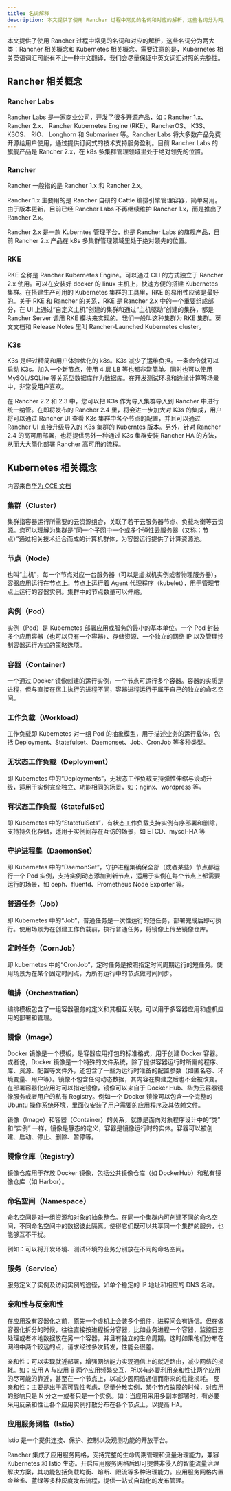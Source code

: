 ```yaml
---
title: 名词解释
description: 本文提供了使用 Rancher 过程中常见的名词和对应的解析，这些名词分为两大类：Rancher 相关概念和 Kubernetes 相关概念，如Rancher Labs、Rancher、RKE、K3s、集群（Cluster）、节点（Node）实例（Pod）、容器（Container）、工作负载（Workload）等。
---
```


本文提供了使用 Rancher 过程中常见的名词和对应的解析，这些名词分为两大类：Rancher 相关概念和 Kubernetes 相关概念。需要注意的是，Kubernetes 相关英语词汇可能有不止一种中文翻译，我们会尽量保证中英文词汇对照的完整性。

## Rancher 相关概念

### Rancher Labs

Rancher Labs 是一家商业公司，开发了很多开源产品，如：Rancher 1.x、 Rancher 2.x、 Rancher Kubernetes Engine (RKE)、RancherOS、 K3S、K3OS、 RIO、 Longhorn 和 Submariner 等。Rancher Labs 将大多数产品免费开源给用户使用，通过提供订阅式的技术支持服务盈利。目前 Rancher Labs 的旗舰产品是 Rancher 2.x，在 k8s 多集群管理领域里处于绝对领先的位置。

### Rancher

Rancher 一般指的是 Rancher 1.x 和 Rancher 2.x。

Rancher 1.x 主要用的是 Rancher 自研的 Cattle 编排引擎管理容器，简单易用。由于版本更新，目前已经 Rancher Labs 不再继续维护 Rancher 1.x，而是推出了 Rancher 2.x。

Rancher 2.x 是一款 Kuberntes 管理平台，也是 Rancher Labs 的旗舰产品，目前 Rancher 2.x 产品在 k8s 多集群管理领域里处于绝对领先的位置。

### RKE

RKE 全称是 Rancher Kubernetes Engine。可以通过 CLI 的方式独立于 Rancher 2.x 使用。可以在安装好 docker 的 linux 主机上，快速方便的搭建 Kubernetes 集群。在搭建生产可用的 Kubernetes 集群的工具里，RKE 的易用性应该是最好的。关于 RKE 和 Rancher 的关系，RKE 是 Rancher 2.x 中的一个重要组成部分，在 UI 上通过“自定义主机”创建的集群和通过“主机驱动”创建的集群，都是 Rancher Server 调用 RKE 模块来实现的。我们一般叫这种集群为 RKE 集群。英文文档和 Release Notes 里叫 Rancher-Launched Kubernetes cluster。

### K3s

K3s 是经过精简和用户体验优化的 k8s。K3s 减少了运维负担。一条命令就可以启动 K3s。加入一个新节点，使用 4 层 LB 等也都非常简单。同时也可以使用 MySQL/SQLite 等关系型数据库作为数据库。在开发测试环境和边缘计算等场景中，非常受用户喜欢。

在 Rancher 2.2 和 2.3 中，您可以把 K3s 作为导入集群导入到 Rancher 中进行统一纳管。在即将发布的 Rancher 2.4 里，将会进一步加大对 K3s 的集成，用户将可以通过 Rancher UI 查看 K3s 集群中各个节点的配置，并且可以通过 Rancher UI 直接升级导入的 K3s 集群的 Kuberntes 版本。另外，针对 Rancher 2.4 的高可用部署，也将提供另外一种通过 K3s 集群安装 Rancher HA 的方法，从而大大简化部署 Rancher 高可用的流程。

## Kubernetes 相关概念

内容来自[华为 CCE 文档](https://support.huaweicloud.com/productdesc-cce/cce_productdesc_0011.html)

### 集群（Cluster）

集群指容器运行所需要的云资源组合，关联了若干云服务器节点、负载均衡等云资源。您可以理解为集群是“同一个子网中一个或多个弹性云服务器（又称：节点）”通过相关技术组合而成的计算机群体，为容器运行提供了计算资源池。

### 节点（Node）

也叫“主机”，每一个节点对应一台服务器（可以是虚拟机实例或者物理服务器），容器应用运行在节点上。节点上运行着 Agent 代理程序（kubelet），用于管理节点上运行的容器实例。集群中的节点数量可以伸缩。

### 实例（Pod）

实例（Pod）是 Kubernetes 部署应用或服务的最小的基本单位。一个 Pod 封装多个应用容器（也可以只有一个容器）、存储资源、一个独立的网络 IP 以及管理控制容器运行方式的策略选项。

### 容器（Container）

一个通过 Docker 镜像创建的运行实例，一个节点可运行多个容器。容器的实质是进程，但与直接在宿主执行的进程不同，容器进程运行于属于自己的独立的命名空间。

### 工作负载（Workload）

工作负载即 Kubernetes 对一组 Pod 的抽象模型，用于描述业务的运行载体，包括 Deployment、Statefulset、Daemonset、Job、CronJob 等多种类型。

### 无状态工作负载（Deployment）

即 Kubernetes 中的“Deployments”，无状态工作负载支持弹性伸缩与滚动升级，适用于实例完全独立、功能相同的场景，如：nginx、wordpress 等。

### 有状态工作负载（StatefulSet）

即 Kubernetes 中的“StatefulSets”，有状态工作负载支持实例有序部署和删除，支持持久化存储，适用于实例间存在互访的场景，如 ETCD、mysql-HA 等

### 守护进程集（DaemonSet）

即 Kubernetes 中的“DaemonSet”，守护进程集确保全部（或者某些）节点都运行一个 Pod 实例，支持实例动态添加到新节点，适用于实例在每个节点上都需要运行的场景，如 ceph、fluentd、Prometheus Node Exporter 等。

### 普通任务（Job）

即 Kubernetes 中的“Job”，普通任务是一次性运行的短任务，部署完成后即可执行。使用场景为在创建工作负载前，执行普通任务，将镜像上传至镜像仓库。

### 定时任务（CornJob）

即 kubernetes 中的“CronJob”，定时任务是按照指定时间周期运行的短任务。使用场景为在某个固定时间点，为所有运行中的节点做时间同步。

### 编排（Orchestration）

编排模板包含了一组容器服务的定义和其相互关联，可以用于多容器应用和虚机应用的部署和管理。

### 镜像（Image）

Docker 镜像是一个模板，是容器应用打包的标准格式，用于创建 Docker 容器。或者说，Docker 镜像是一个特殊的文件系统，除了提供容器运行时所需的程序、库、资源、配置等文件外，还包含了一些为运行时准备的配置参数（如匿名卷、环境变量、用户等）。镜像不包含任何动态数据，其内容在构建之后也不会被改变。在部署容器化应用时可以指定镜像，镜像可以来自于 Docker Hub、华为云容器镜像服务或者用户的私有 Registry。例如一个 Docker 镜像可以包含一个完整的 Ubuntu 操作系统环境，里面仅安装了用户需要的应用程序及其依赖文件。

镜像（Image）和容器（Container）的关系，就像是面向对象程序设计中的“类” 和“实例” 一样，镜像是静态的定义，容器是镜像运行时的实体。容器可以被创建、启动、停止、删除、暂停等。

### 镜像仓库（Registry）

镜像仓库用于存放 Docker 镜像，包括公共镜像仓库（如 DockerHub）和私有镜像仓库（如 Harbor）。

### 命名空间（Namespace）

命名空间是对一组资源和对象的抽象整合。在同一个集群内可创建不同的命名空间，不同命名空间中的数据彼此隔离。使得它们既可以共享同一个集群的服务，也能够互不干扰。

例如：可以将开发环境、测试环境的业务分别放在不同的命名空间。

### 服务（Service）

服务定义了实例及访问实例的途径，如单个稳定的 IP 地址和相应的 DNS 名称。

### 亲和性与反亲和性

在应用没有容器化之前，原先一个虚机上会装多个组件，进程间会有通信。但在做容器化拆分的时候，往往直接按进程拆分容器，比如业务进程一个容器，监控日志处理或者本地数据放在另一个容器，并且有独立的生命周期。这时如果他们分布在网络中两个较远的点，请求经过多次转发，性能会很差。

亲和性：可以实现就近部署，增强网络能力实现通信上的就近路由，减少网络的损耗。如：应用 A 与应用 B 两个应用频繁交互，所以有必要利用亲和性让两个应用的尽可能的靠近，甚至在一个节点上，以减少因网络通信而带来的性能损耗。
反亲和性：主要是出于高可靠性考虑，尽量分散实例，某个节点故障的时候，对应用的影响只是 N 分之一或者只是一个实例。如：当应用采用多副本部署时，有必要采用反亲和性让各个应用实例打散分布在各个节点上，以提高 HA。

### 应用服务网格（Istio）

Istio 是一个提供连接、保护、控制以及观测功能的开放平台。

Rancher 集成了应用服务网格，支持完整的生命周期管理和流量治理能力，兼容 Kubernetes 和 Istio 生态。开启应用服务网格后即可提供非侵入的智能流量治理解决方案，其功能包括负载均衡、熔断、限流等多种治理能力。应用服务网格内置金丝雀、蓝绿等多种灰度发布流程，提供一站式自动化的发布管理。
